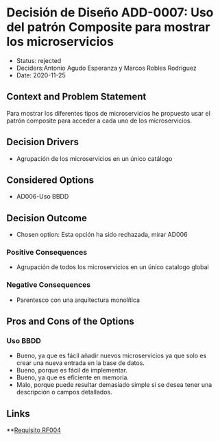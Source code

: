 # Decisión de Diseño ADD-0007: Uso del patrón Composite para mostrar los microservicios

* Status: rejected
* Deciders:Antonio Agudo Esperanza y Marcos Robles Rodriguez
* Date: 2020-11-25


## Context and Problem Statement

Para mostrar los diferentes tipos de microservicios he propuesto usar el patrón composite para acceder a cada uno de los microservicios.

## Decision Drivers <!-- optional -->

* Agrupación de los microservicios en un único catálogo


## Considered Options

* AD006-Uso BBDD

## Decision Outcome

* Chosen option: Esta opción ha sido rechazada, mirar AD006

### Positive Consequences <!-- optional -->

* Agrupación de todos los microservicios en un único catalogo global

### Negative Consequences <!-- optional -->

* Parentesco con una arquitectura monolítica

## Pros and Cons of the Options <!-- optional -->

### Uso BBDD

* Bueno, ya que es fácil añadir nuevos microservicios ya que solo es crear una nueva entrada en la base de datos.
* Bueno, porque es fácil de implementar.
* Bueno, ya que es eficiente en memoria.
* Malo, porque puede resultar demasiado simple si se desea tener una descripción o campos detallados.

## Links <!-- optional -->

**[Requisito RF004](https://github.com/Grupo3-DAS/Pr-ctica1-Captura-y-Representaci-n-de-Decisiones-de-Dise-o-Equipo-3/blob/main/DAS-P1-Alba_Sevillano_Portilla-TAREA1.pdf)

